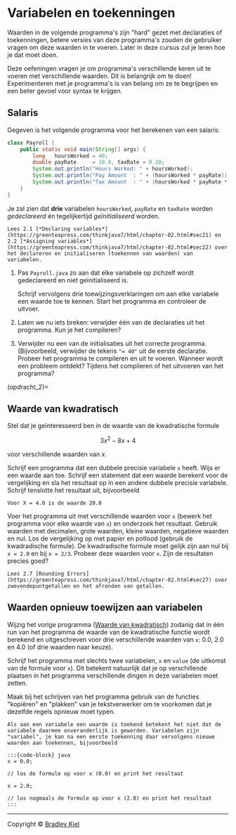 # Variabelen en toekenningen

Waarden in de volgende programma's zijn "hard" gezet met declaraties of toekenningen, betere versies van deze programma's zouden de gebruiker vragen om deze waarden in te voeren. Later in deze cursus zul je leren hoe je dat moet doen.

Deze oefeningen vragen je om programma's verschillende keren uit te voeren met verschillende waarden. Dit is belangrijk om te doen! Experimenteren met je programma's is van belang om ze te begrijpen en een beter gevoel voor syntax te krijgen.

## Salaris

Gegeven is het volgende programma voor het berekenen van een salaris:

```java
class Payroll {
    public static void main(String[] args) {
        long   hoursWorked = 40;
        double payRate     = 10.0, taxRate = 0.10;
        System.out.println("Hours Worked: " + hoursWorked);
        System.out.println("Pay Amount  : " + (hoursWorked * payRate));
        System.out.println("Tax Amount  : " + (hoursWorked * payRate * taxRate));
    }
}
```

Je zal zien dat **drie** variabelen `hoursWorked`, `payRate` en `taxRate` worden *gedeclareerd* én tegelijkertijd *geïnitialiseerd* worden.

```{admonition} Boek
Lees 2.1 [*Declaring variables*](https://greenteapress.com/thinkjava7/html/chapter-02.html#sec21) en 2.2 [*Assigning variables*](https://greenteapress.com/thinkjava7/html/chapter-02.html#sec22) over het declareren en initialiseren (toekennen van waarden) van variabelen.
```

1.  Pas `Payroll.java` zo aan dat elke variabele op zichzelf wordt gedeclareerd en niet geïnitialiseerd is.

    Schrijf vervolgens drie toewijzingsverklaringen om aan elke variabele een waarde toe te kennen. Start het programma en controleer de uitvoer.

2.  Laten we nu iets breken: verwijder één van de declaraties uit het programma. Kun je het compileren?

3.  Verwijder nu een van de initialisaties uit het correcte programma. (Bijvoorbeeld, verwijder de tekens `"= 40"` uit de eerste declaratie. Probeer het programma te compileren en uit te voeren. Wanneer wordt een probleem ontdekt? Tijdens het compileren of het uitvoeren van het programma?

(opdracht_2)=
## Waarde van kwadratisch

Stel dat je geïnteresseerd ben in de waarde van de kwadratische formule

$$
3x^2 -8x + 4
$$

voor verschillende waarden van $x$.

Schrijf een programma dat een dubbele precisie variabele `x` heeft. Wijs er een waarde aan toe. Schrijf een statement dat een waarde berekent voor de vergelijking en sla het resultaat op in een andere dubbele precisie variabele. Schrijf tenslotte het resultaat uit, bijvoorbeeld

```console
Voor X = 4.0 is de waarde 20.0
```

Voer het programma uit met verschillende waarden voor `x` (bewerk het programma voor elke waarde van `x`) en onderzoek het resultaat. Gebruik waarden met decimalen, grote waarden, kleine waarden, negatieve waarden en nul. Los de vergelijking op met papier en potlood (gebruik de kwadradische formule). De kwadradische formule moet gelijk zijn aan nul bij `x = 2.0` en bij `x = 2/3`. Probeer deze waarden voor `x`. Zijn de resultaten precies goed?

```{Admonition} Boek
Lees 2.7 [Rounding Errors](https://greenteapress.com/thinkjava7/html/chapter-02.html#sec27) over zwevendepuntgetallen en het afronden van getallen.
```

## Waarden opnieuw toewijzen aan variabelen

Wijzig het vorige programma ([Waarde van kwadratisch](opdracht_2)) zodanig dat in één run van het programma de waarde van de kwadratische functie wordt berekend en uitgeschreven voor drie verschillende waarden van `x`: 0.0, 2.0 en 4.0 (of drie waarden naar keuze).

Schrijf het programma met slechts twee variabelen, `x` en `value` (de uitkomst van de formule voor `x`). Dit betekent natuurlijk dat je op verschillende plaatsen in het programma verschillende dingen in deze variabelen moet zetten.

Maak bij het schrijven van het programma gebruik van de functies "kopiëren" en "plakken" van je tekstverwerker om te voorkomen dat je dezelfde regels opnieuw moet typen.

```{hint}
Als aan een variabele een waarde is toekend betekent het niet dat de variabele daarmee onveranderlijk is geworden. Variabelen zijn "variabel", je kan na een eerste toekenning daar vervolgens nieuwe waarden aan toekennen, bijvoorbeeld

:::{code-block} java
x = 0.0;

// los de formule op voor x (0.0) en print het resultaat

x = 2.0;

// los nogmaals de formule op voor x (2.0) en print het resultaat
:::
```
---
Copyright © [Bradley Kjel](http://chortle.ccsu.edu/)
